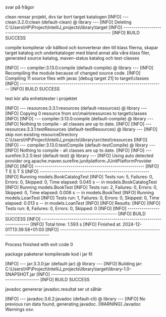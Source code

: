 svar på frågor

clean rensar projekt, dvs tar bort target katalogen
[INFO] --- clean:3.2.0:clean (default-clean) @ library ---
[INFO] Deleting C:\Users\HP\Project\IntelliJ_projects\library\target
[INFO] ------------------------------------------------------------------------
[INFO] BUILD SUCCESS

compile kompilerar vår källkod och konverterar den till klass filerna, skapar target katalog och underkataloger med 
bland annat alla våra klass filer, generated source katalog, maven-status katalog och test-classes

[INFO] --- compiler:3.13.0:compile (default-compile) @ library ---
[INFO] Recompiling the module because of changed source code.
[INFO] Compiling 11 source files with javac [debug target 21] to target\classes
[INFO] ------------------------------------------------------------------------
[INFO] BUILD SUCCESS

test kör alla enhetstester i projektet

[INFO] --- resources:3.3.1:resources (default-resources) @ library ---
[INFO] Copying 0 resource from src\main\resources to target\classes
[INFO] 
[INFO] --- compiler:3.13.0:compile (default-compile) @ library ---
[INFO] Nothing to compile - all classes are up to date.
[INFO] 
[INFO] --- resources:3.3.1:testResources (default-testResources) @ library ---
[INFO] skip non existing resourceDirectory C:\Users\HP\Project\IntelliJ_projects\library\src\test\resources
[INFO] 
[INFO] --- compiler:3.13.0:testCompile (default-testCompile) @ library ---
[INFO] Nothing to compile - all classes are up to date.
[INFO] 
[INFO] --- surefire:3.2.5:test (default-test) @ library ---
[INFO] Using auto detected provider org.apache.maven.surefire.junitplatform.JUnitPlatformProvider
[INFO] 
[INFO] -------------------------------------------------------
[INFO]  T E S T S
[INFO] -------------------------------------------------------
[INFO] Running models.BookCatalogTest
[INFO] Tests run: 5, Failures: 0, Errors: 0, Skipped: 0, Time elapsed: 0.045 s -- in models.BookCatalogTest
[INFO] Running models.BookTest
[INFO] Tests run: 2, Failures: 0, Errors: 0, Skipped: 0, Time elapsed: 0.006 s -- in models.BookTest
[INFO] Running models.LoanTest
[INFO] Tests run: 1, Failures: 0, Errors: 0, Skipped: 0, Time elapsed: 0.013 s -- in models.LoanTest
[INFO] 
[INFO] Results:
[INFO] 
[INFO] Tests run: 8, Failures: 0, Errors: 0, Skipped: 0
[INFO] 
[INFO] ------------------------------------------------------------------------
[INFO] BUILD SUCCESS
[INFO] ------------------------------------------------------------------------
[INFO] Total time:  1.593 s
[INFO] Finished at: 2024-12-01T13:39:58+01:00
[INFO] ------------------------------------------------------------------------

Process finished with exit code 0

package paketerar kompilerade kod i jar fil

[INFO] --- jar:3.3.0:jar (default-jar) @ library ---
[INFO] Building jar: C:\Users\HP\Project\IntelliJ_projects\library\target\library-1.0-SNAPSHOT.jar
[INFO] ------------------------------------------------------------------------
[INFO] BUILD SUCCESS

javadoc genererar javadoc.resultat ser ut såhär

[INFO] --- javadoc:3.6.2:javadoc (default-cli) @ library ---
[INFO] No previous run data found, generating javadoc.
[WARNING] Javadoc Warnings osv.

